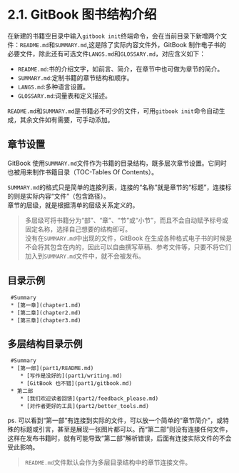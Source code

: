 # **2.1. GitBook 图书结构介绍**

在新建的书籍空目录中输入`gitbook init`终端命令，会在当前目录下新增两个文件：`README.md`和`SUMMARY.md`,这是除了实际内容文件外，GitBook 制作电子书的必要文件，除此还有可选文件`LANGS.md`和`GLOSSARY.md`，对应含义如下：

* `README.md`:书的介绍文字，如前言、简介，在章节中也可做为章节的简介。
* `SUMMARY.md`:定制书籍的章节结构和顺序。
* `LANGS.md`:多种语言设置。
* `GLOSSARY.md`:词量表和定义描述。  

`README.md`和`SUMMARY.md`是书籍必不可少的文件，可用`gitbook init`命令自动生成，其余文件如有需要，可手动添加。  

## **章节设置**

GitBook 使用`SUMMARY.md`文件作为书籍的目录结构，既多层次章节设置。它同时也被用来制作书籍目录（TOC-Tables Of Contents）。  

`SUMMARY.md`的格式只是简单的连接列表，连接的“名称”就是章节的“标题”，连接标的则是实际内容“文件”（包含路径）。  
章节的层级，就是根据清单的层级关系定义的。  

> 多层级可将书籍分为“部”、“章”、“节”或“小节”，而且不会自动赋予标号或固定名称，选择自己想要的结构即可。  
没有在`SUMMARY.md`中出现的文件，GitBook 在生成各种格式电子书的时候是不会将其包含在内的，因此可以自由撰写草稿、参考文件等，只要不将它们加入到`SUMMARY.md`文件中，就不会被发布。  

## **目录示例**

     #Summary
     * [第一章](chapter1.md)
     * [第二章](chapter2.md)
     * [第三章](chapter3.md)

## **多层结构目录示例**

     #Summary
     * [第一部](part1/README.md)
        * [写作是没好的](part1/writing.md)
        * [GitBook 也不错](part1/gitbook.md)
     * 第二部
        * [我们欢迎读者回馈](part2/feedback_please.md)
        * [对作者更好的工具](part2/better_tools.md)

ps. 可以看到“第一部”有连接到实际的文件，可以放一个简单的“章节简介”，或特殊的标题或引言，甚至是展现一张图片都可以。而“第二部”则没有连接任何文件，这样在发布书籍时，就有可能导致“第二部”解析错误，后面有连接实际文件的不会受此影响。  

> `README.md`文件默认会作为多层目录结构中的章节连接文件。